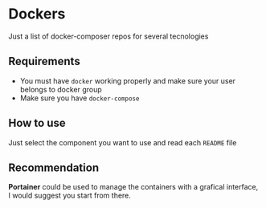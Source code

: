 # Dockers

Just a list of docker-composer repos for several tecnologies

## Requirements

- You must have `docker` working properly and make sure your user belongs to docker group
- Make sure you have `docker-compose`

## How to use

Just select the component you want to use and read each `README` file

## Recommendation

**Portainer** could be used to manage the containers with a grafical interface, I would suggest you start from there.
